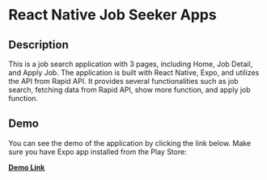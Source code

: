 # React Native Job Seeker Apps

## Description

This is a job search application with 3 pages, including Home, Job Detail, and Apply Job. The application is built with React Native, Expo, and utilizes the API from Rapid API. It provides several functionalities such as job search, fetching data from Rapid API, show more function, and apply job function.

## Demo

You can see the demo of the application by clicking the link below. Make sure you have Expo app installed from the Play Store:

**[Demo Link](https://expo.dev/@johandika/react_native?serviceType=classic&distribution=expo-go)**

